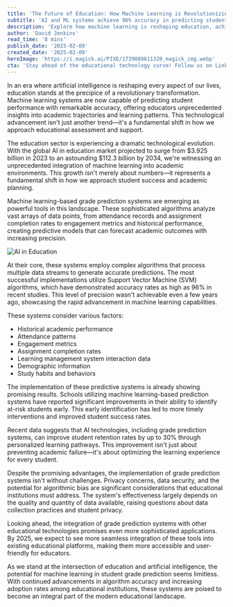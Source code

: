 ```yaml
---
title: 'The Future of Education: How Machine Learning is Revolutionizing Student Grade Prediction'
subtitle: 'AI and ML systems achieve 96% accuracy in predicting student academic performance'
description: 'Explore how machine learning is reshaping education, achieving unprecedented accuracy in predicting student grades and revolutionizing academic support. Learn about the transformative role of AI in creating personalized learning pathways and enhancing student success rates.'
author: 'David Jenkins'
read_time: '8 mins'
publish_date: '2025-02-09'
created_date: '2025-02-09'
heroImage: 'https://i.magick.ai/PIXE/1739089611320_magick_img.webp'
cta: 'Stay ahead of the educational technology curve! Follow us on LinkedIn for the latest insights on AI in education and revolutionary learning technologies.'
---
```


In an era where artificial intelligence is reshaping every aspect of our lives, education stands at the precipice of a revolutionary transformation. Machine learning systems are now capable of predicting student performance with remarkable accuracy, offering educators unprecedented insights into academic trajectories and learning patterns. This technological advancement isn't just another trend—it's a fundamental shift in how we approach educational assessment and support.

The education sector is experiencing a dramatic technological evolution. With the global AI in education market projected to surge from $3.925 billion in 2023 to an astounding $112.3 billion by 2034, we're witnessing an unprecedented integration of machine learning into academic environments. This growth isn't merely about numbers—it represents a fundamental shift in how we approach student success and academic planning.

Machine learning-based grade prediction systems are emerging as powerful tools in this landscape. These sophisticated algorithms analyze vast arrays of data points, from attendance records and assignment completion rates to engagement metrics and historical performance, creating predictive models that can forecast academic outcomes with increasing precision.

![AI in Education](https://i.magick.ai/PIXE/1739089611324_magick_img.webp)

At their core, these systems employ complex algorithms that process multiple data streams to generate accurate predictions. The most successful implementations utilize Support Vector Machine (SVM) algorithms, which have demonstrated accuracy rates as high as 96% in recent studies. This level of precision wasn't achievable even a few years ago, showcasing the rapid advancement in machine learning capabilities.

These systems consider various factors:
- Historical academic performance
- Attendance patterns
- Engagement metrics
- Assignment completion rates
- Learning management system interaction data
- Demographic information
- Study habits and behaviors

The implementation of these predictive systems is already showing promising results. Schools utilizing machine learning-based prediction systems have reported significant improvements in their ability to identify at-risk students early. This early identification has led to more timely interventions and improved student success rates.

Recent data suggests that AI technologies, including grade prediction systems, can improve student retention rates by up to 30% through personalized learning pathways. This improvement isn't just about preventing academic failure—it's about optimizing the learning experience for every student.

Despite the promising advantages, the implementation of grade prediction systems isn't without challenges. Privacy concerns, data security, and the potential for algorithmic bias are significant considerations that educational institutions must address. The system's effectiveness largely depends on the quality and quantity of data available, raising questions about data collection practices and student privacy.

Looking ahead, the integration of grade prediction systems with other educational technologies promises even more sophisticated applications. By 2025, we expect to see more seamless integration of these tools into existing educational platforms, making them more accessible and user-friendly for educators.

As we stand at the intersection of education and artificial intelligence, the potential for machine learning in student grade prediction seems limitless. With continued advancements in algorithm accuracy and increasing adoption rates among educational institutions, these systems are poised to become an integral part of the modern educational landscape.